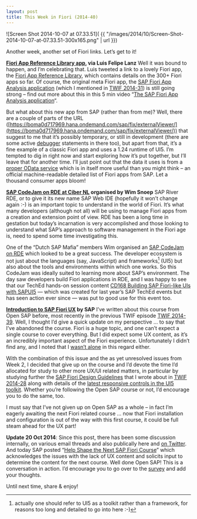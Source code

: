 ```yaml
---
layout: post
title: This Week in Fiori (2014-40)
---
```



![Screen Shot 2014-10-07 at 07.33.51]( {{ "/images/2014/10/Screen-Shot-2014-10-07-at-07.33.51-300x165.png" | url }})

Another week, another set of Fiori links. Let’s get to it!

**[Fiori App Reference Library app](https://boma0d717969.hana.ondemand.com/sap/fix/externalViewer/), via Luis Felipe Lanz**
Well it was bound to happen, and I’m celebrating that. Luis tweeted a link to a lovely Fiori app, the [Fiori App Reference Library](https://boma0d717969.hana.ondemand.com/sap/fix/externalViewer/), which contains details on the 300+ Fiori apps so far. Of course, the original meta Fiori app, the [SAP Fiori App Analysis application](https://code.bluefinsolutions.com/~dadams/FioriWebinar/AppAnalysis.html) (which I mentioned in [TWIF 2014-31](/blog/posts/2014/08/01/this-week-in-fiori-2014-31/)) is still going strong – find out more about this in this 5 min video “[The SAP Fiori App Analysis application](https://www.youtube.com/watch?v=aVeQ4adHgaY)“.

But what about this new app from SAP (rather than from me)? Well, there are a couple of parts of the URL ([https://boma0d717969.hana.ondemand.com/sap/fix/externalViewer/](https://boma0d717969.hana.ondemand.com/sap/fix/externalViewer/)) that suggest to me that it’s possibly temporary, or still in development (there are some active [debugger](https://developer.mozilla.org/en-US/docs/Web/JavaScript/Reference/Statements/debugger) statements in there too), but apart from that, it’s a fine example of a classic Fiori app and uses a 1.24 runtime of UI5. I’m tempted to dig in right now and start exploring how it’s put together, but I’ll leave that for another time. I’ll just point out that the data it uses is from a [proper OData service](https://boma0d717969.hana.ondemand.com/sap/fix/externalViewer/services/data.xsodata/) which is in itself more useful than you might think – an official machine-readable detailed list of Fiori apps from SAP. Let a thousand consumer apps bloom!

**[SAP CodeJam on RDE at Ciber NL](http://www.eventbrite.com/e/sap-codejam-eindhoven-river-rde-registration-12714089183) organised by Wim Snoep**
SAP River RDE, or to give it its new name SAP Web IDE (hopefully it won’t change again :-) is an important topic to understand in the world of Fiori. It’s what many developers (although not all) will be using to manage Fiori apps from a creation and extension point of view. RDE has been a long time in gestation but today’s incarnation is very accomplished and those looking to understand what SAP’s approach to software management in the Fiori age is, need to spend some time investigating this.

One of the “Dutch SAP Mafia” members Wim organised an [SAP CodeJam on RDE](http://www.eventbrite.com/e/sap-codejam-eindhoven-river-rde-registration-12714089183) which looked to be a great success. The developer ecosystem is not just about the languages (say, JavaScript) and frameworks[^n] (UI5) but also about the tools and environments within which one works. So this CodeJam was ideally suited to learning more about SAP’s environment. The day saw developers build Fiori applications in RDE, and I was happy to see that our TechEd hands-on session content [CD168 Building SAP Fiori-like UIs with SAPUI5](http://scn.sap.com/community/developer-center/front-end/blog/2013/10/06/building-sap-fiori-like-uis-with-sapui5) — which was created for last year’s SAP TechEd events but has seen action ever since — was put to good use for this event too.

[^n]:actually one should refer to UI5 as a toolkit rather than a framework, for reasons too long and detailed to go into here :-)

**[Introduction to SAP Fiori UX](http://open.sap.com/courses/fiori1) by SAP**
I’ve written about this course from Open SAP before, most recently in the previous TWIF episode [TWIF 2014-39](/blog/posts/2014/09/28/this-week-in-fiori-2014-39/). Well, I thought I’d give a quick update on my perspective … to say that I’ve abandoned the course. Fiori is a huge topic, and one can’t expect a single course to cover everything. But I did expect some UX content, as it’s an incredibly important aspect of the Fiori experience. Unfortunately I didn’t find any, and I noted that I [wasn’t alone](https://twitter.com/ByteDoc/status/518806002314264577) in this regard either.

With the combination of this issue and the as yet unresolved issues from Week 2, I decided that give up on the course and I’d devote the time I’d allocated for study to other more UX/UI related matters, in particular by studying further the [SAP Fiori Design Guidelines](http://experience.sap.com/fiori-guidelines/index.html) that I wrote about in [TWIF 2014-28](/blog/posts/2014/07/09/this-week-in-fiori-2014-28/) along with details of the [latest responsive controls in the UI5 toolkit](https://openui5.hana.ondemand.com/explored.html). Whether you’re following the Open SAP course or not, I’d encourage you to do the same, too.

I must say that I’ve not given up on Open SAP as a whole – in fact I’m eagerly awaiting the next Fiori related course … now that Fiori installation and configuration is out of the way with this first course, it could be full steam ahead for the UX part!

**Update 20 Oct 2014**: Since this post, there has been some discussion internally, on various email threads and also publically here and [on Twitter](https://twitter.com/qmacro/status/523472656457531392). And today SAP posted “[Help Shape the Next SAP Fiori Course](http://scn.sap.com/community/opensap/blog/2014/10/20/help-shape-the-next-sap-fiori-ux-course)” which acknowledges the issues with the lack of UX content and solicits input to determine the content for the next course. Well done Open SAP! This is a conversation in action. I’d encourage you to go over to the [survey](https://www.sapsurvey.com/cgi-bin/qwebcorporate.dll?idx=8SCKQZ) and add your thoughts.

Until next time, share & enjoy!


